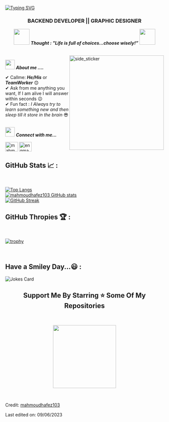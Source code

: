 [![Typing SVG](https://readme-typing-svg.herokuapp.com?font=Fira+Code&weight=500&size=21&duration=5001&pause=1000&color=BD881E&multiline=true&width=435&height=68&lines=Hi+%F0%9F%91%8B%2C+I'm+MAHMOUD+HAFEZ+;nice+to+meet+you)](https://git.io/typing-svg)



<h3 align="center">BACKEND DEVELOPER || GRAPHIC DESIGNER</h3>

<p align="center">
  <img src="https://media.giphy.com/media/gH3LO09IOiZIqePwv9/giphy.gif" width="50" /> <b><i align="center">Thought : "Life is full of choices…choose wisely!”</i></b> <img src="https://media.giphy.com/media/qjqUcgIyRjsl2/giphy.gif" width="50" />
</p>
<br>
<img align="right" width=300px height=300px alt="side_sticker" src="https://media.giphy.com/media/TEnXkcsHrP4YedChhA/giphy.gif" />

<img src="https://media.giphy.com/media/iY8CRBdQXODJSCERIr/giphy.gif" width="30px">&nbsp;***About me ....***

✔ Callme: ***He/His*** or ***TeamWorker*** 😊 <br>
✔ Ask from me anything you want, If I am alive I will answer within seconds 😉<br>
✔ Fun fact : *I Always try to learn something new and then sleep till it store in the brain* 😎<br><br>
 


  

<img src="https://media.giphy.com/media/iY8CRBdQXODJSCERIr/giphy.gif" width="30px">&nbsp;***Connect with me...***
<p align="left">
<a href="https://linkedin.com/in/mahmoud-hafez-3692aa219" target="blank"><img align="center" src="https://raw.githubusercontent.com/rahuldkjain/github-profile-readme-generator/master/src/images/icons/Social/linked-in-alt.svg" alt="mahmoud-hafez-3692aa219" height="30" width="40" /></a> <a href="https://leetcode.com/engmahmoudhafez" target="blank"><img align="center" src="https://raw.githubusercontent.com/rahuldkjain/github-profile-readme-generator/master/src/images/icons/Social/leet-code.svg" alt="engmahmoudhafez" height="30" width="40" /></a>
</p>



## GitHub Stats 📈 :

<br>


[![Top Langs](https://github-readme-stats.vercel.app/api/top-langs/?username=engmahmoudhafez&theme=algolia)](https://github.com/engmahmoudhafez) <br>
[![mahmoudhafez103 GitHub stats](https://github-readme-stats.vercel.app/api?username=engmahmoudhafez&theme=algolia)](https://github.com/engmahmoudhafez) <br>
[![GitHub Streak](https://github-readme-streak-stats.herokuapp.com?user=engmahmoudhafez&theme=algolia&date_format=M%20j%5B%2C%20Y%5D)](https://github.com/engmahmoudhafez)<br>





## GitHub Thropies 🏆 :

<br>

[![trophy](https://github-profile-trophy.vercel.app/?username=engmahmoudhafez)](https://github.com/engmahmoudhafez/github-profile-trophy)

<br>

## Have a Smiley Day...😃 :<br>
![Jokes Card](https://readme-jokes.vercel.app/api)
  
<h2 align='center'>Support Me By Starring ⭐ Some Of My Repositories</h2>
<br>
<p align='center'>
<img src="https://media.giphy.com/media/O51MQ3DduOcGW6ofR3/giphy.gif" width="200" height="200" frameBorder="0" class="giphy-embed" allowFullScreen></img></p>
<br>

Credit: [mahmoudhafez103](https://github.com/engmahmoudhafez)

Last edited on: 09/06/2023

